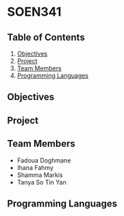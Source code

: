 # SOEN341

## Table of Contents
1. [Objectives](#objectives)
2. [Project](#project)
3. [Team Members](#team-members)
4. [Programming Languages](#programming-languages)

## Objectives

## Project

## Team Members
* Fadoua Doghmane
* Ihana Fahmy
* Shamma Markis
* Tanya So Tin Yan

## Programming Languages
